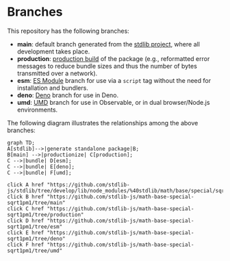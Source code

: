 <!--

@license Apache-2.0

Copyright (c) 2022 The Stdlib Authors.

Licensed under the Apache License, Version 2.0 (the "License");
you may not use this file except in compliance with the License.
You may obtain a copy of the License at

    http://www.apache.org/licenses/LICENSE-2.0

Unless required by applicable law or agreed to in writing, software
distributed under the License is distributed on an "AS IS" BASIS,
WITHOUT WARRANTIES OR CONDITIONS OF ANY KIND, either express or implied.
See the License for the specific language governing permissions and
limitations under the License.

-->

# Branches

This repository has the following branches:

-   **main**: default branch generated from the [stdlib project][stdlib-url], where all development takes place.
-   **production**: [production build][production-url] of the package (e.g., reformatted error messages to reduce bundle sizes and thus the number of bytes transmitted over a network).
-   **esm**: [ES Module][esm-url] branch for use via a `script` tag without the need for installation and bundlers.
-   **deno**: [Deno][deno-url] branch for use in Deno.
-   **umd**: [UMD][umd-url] branch for use in Observable, or in dual browser/Node.js environments.

The following diagram illustrates the relationships among the above branches:

```mermaid
graph TD;
A[stdlib]-->|generate standalone package|B;
B[main] -->|productionize| C[production];
C -->|bundle| D[esm];
C -->|bundle| E[deno];
C -->|bundle| F[umd];

click A href "https://github.com/stdlib-js/stdlib/tree/develop/lib/node_modules/%40stdlib/math/base/special/sqrt1pm1"
click B href "https://github.com/stdlib-js/math-base-special-sqrt1pm1/tree/main"
click C href "https://github.com/stdlib-js/math-base-special-sqrt1pm1/tree/production"
click D href "https://github.com/stdlib-js/math-base-special-sqrt1pm1/tree/esm"
click E href "https://github.com/stdlib-js/math-base-special-sqrt1pm1/tree/deno"
click F href "https://github.com/stdlib-js/math-base-special-sqrt1pm1/tree/umd"
```

[stdlib-url]: https://github.com/stdlib-js/stdlib/tree/develop/lib/node_modules/%40stdlib/math/base/special/sqrt1pm1
[production-url]: https://github.com/stdlib-js/math-base-special-sqrt1pm1/tree/production
[deno-url]: https://github.com/stdlib-js/math-base-special-sqrt1pm1/tree/deno
[umd-url]: https://github.com/stdlib-js/math-base-special-sqrt1pm1/tree/umd
[esm-url]: https://github.com/stdlib-js/math-base-special-sqrt1pm1/tree/esm